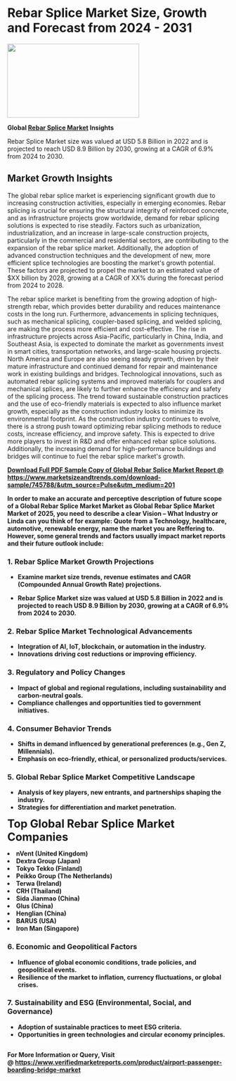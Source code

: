 <H1>Rebar Splice Market Size, Growth and Forecast from 2024 - 2031</H1><img class="aligncenter size-medium wp-image-584254" src="https://thirdeyenews.in/wp-content/uploads/2024/09/Global-Market-Research-300x168.jpeg" alt="" width="300" height="168" /><p><strong>Global&nbsp;<a href="https://www.marketsizeandtrends.com/download-sample/745788/&amp;utm_source=Pulse&amp;utm_medium=201">Rebar Splice Market</a> Insights</strong></p><p>Rebar Splice Market size was valued at USD 5.8 Billion in 2022 and is projected to reach USD 8.9 Billion by 2030, growing at a CAGR of 6.9% from 2024 to 2030.</p><p><!DOCTYPE html> <html lang="en"> <head> <meta charset="UTF-8"> <meta name="viewport" content="width=device-width, initial-scale=1.0"> <title>Rebar Splice Market Growth Insights</title> </head> <body> <h2>Market Growth Insights</h2> <p>The global rebar splice market is experiencing significant growth due to increasing construction activities, especially in emerging economies. Rebar splicing is crucial for ensuring the structural integrity of reinforced concrete, and as infrastructure projects grow worldwide, demand for rebar splicing solutions is expected to rise steadily. Factors such as urbanization, industrialization, and an increase in large-scale construction projects, particularly in the commercial and residential sectors, are contributing to the expansion of the rebar splice market. Additionally, the adoption of advanced construction techniques and the development of new, more efficient splice technologies are boosting the market's growth potential. These factors are projected to propel the market to an estimated value of $XX billion by 2028, growing at a CAGR of XX% during the forecast period from 2024 to 2028.</p> <p><strong><a href="#"></a></strong></p> <p>The rebar splice market is benefiting from the growing adoption of high-strength rebar, which provides better durability and reduces maintenance costs in the long run. Furthermore, advancements in splicing techniques, such as mechanical splicing, coupler-based splicing, and welded splicing, are making the process more efficient and cost-effective. The rise in infrastructure projects across Asia-Pacific, particularly in China, India, and Southeast Asia, is expected to dominate the market as governments invest in smart cities, transportation networks, and large-scale housing projects. North America and Europe are also seeing steady growth, driven by their mature infrastructure and continued demand for repair and maintenance work in existing buildings and bridges. Technological innovations, such as automated rebar splicing systems and improved materials for couplers and mechanical splices, are likely to further enhance the efficiency and safety of the splicing process. The trend toward sustainable construction practices and the use of eco-friendly materials is expected to also influence market growth, especially as the construction industry looks to minimize its environmental footprint. As the construction industry continues to evolve, there is a strong push toward optimizing rebar splicing methods to reduce costs, increase efficiency, and improve safety. This is expected to drive more players to invest in R&D and offer enhanced rebar splice solutions. Additionally, the increasing demand for high-performance buildings and bridges will continue to fuel the rebar splice market's growth. <p><strong><a href="#"></p><p><span class=""><strong>Download Full PDF Sample Copy of Global Rebar Splice Market Report</strong> @ <a href="https://www.marketsizeandtrends.com/download-sample/745788/&amp;utm_source=Pulse&amp;utm_medium=201" target="_blank">https://www.marketsizeandtrends.com/download-sample/745788/&amp;utm_source=Pulse&amp;utm_medium=201</a></span></p><p>In order to make an accurate and perceptive description of future scope of a Global&nbsp;Rebar Splice Market Market as Global&nbsp;Rebar Splice Market Market of 2025, you need to describe a clear Vision &ndash; What Industry or Linda can you think of for example: Quote from a Technology, healthcare, automotive, renewable energy, name the market you are Reffering to. However, some general trends and factors usually impact market reports and their future outlook include:</p><h3>1.&nbsp;<strong>Rebar Splice Market Growth Projections</strong></h3><ul><li>Examine market size trends, revenue estimates and CAGR (Compounded Annual Growth Rate) projections.</li><li><p>Rebar Splice Market size was valued at USD 5.8 Billion in 2022 and is projected to reach USD 8.9 Billion by 2030, growing at a CAGR of 6.9% from 2024 to 2030.</p></li></ul><h3>2.&nbsp;<strong>Rebar Splice Market Technological Advancements</strong></h3><ul><li>Integration of AI, IoT, blockchain, or automation in the industry.</li><li>Innovations driving cost reductions or improving efficiency.</li></ul><h3>3.&nbsp;<strong>Regulatory and Policy Changes</strong></h3><ul><li>Impact of global and regional regulations, including sustainability and carbon-neutral goals.</li><li>Compliance challenges and opportunities tied to government initiatives.</li></ul><h3>4.&nbsp;<strong>Consumer Behavior Trends</strong></h3><ul><li>Shifts in demand influenced by generational preferences (e.g., Gen Z, Millennials).</li><li>Emphasis on eco-friendly, ethical, or personalized products/services.</li></ul><h3>5.&nbsp;<strong>Global Rebar Splice Market Competitive Landscape</strong></h3><ul><li>Analysis of key players, new entrants, and partnerships shaping the industry.</li><li>Strategies for differentiation and market penetration.</li></ul><p data-pm-slice="1 1 []"><span style="color: inherit; font-family: inherit; font-size: 25px;">Top Global Rebar Splice Market Companies</span></p><div class="" data-test-id=""><p><li>nVent (United Kingdom)</li><li> Dextra Group (Japan)</li><li> Tokyo Tekko (Finland)</li><li> Peikko Group (The Netherlands)</li><li> Terwa (Ireland)</li><li> CRH (Thailand)</li><li> Sida Jianmao (China)</li><li> Glus (China)</li><li> Henglian (China)</li><li> BARUS (USA)</li><li> Iron Man (Singapore)</li></p></div><h3>6.&nbsp;<strong>Economic and Geopolitical Factors</strong></h3><ul><li>Influence of global economic conditions, trade policies, and geopolitical events.</li><li>Resilience of the market to inflation, currency fluctuations, or global crises.</li></ul><h3>7.&nbsp;<strong>Sustainability and ESG (Environmental, Social, and Governance)</strong></h3><ul><li>Adoption of sustainable practices to meet ESG criteria.</li><li>Opportunities in green technologies and circular economy principles.</li></ul><h2><strong style="font-size: 14px;">For More Information or Query, Visit @&nbsp;</strong><a style="background-color: #ffffff; font-size: 14px;" href="https://www.marketsizeandtrends.com/report/rebar-splice-market/" target="_blank">https://www.verifiedmarketreports.com/product/airport-passenger-boarding-bridge-market</a></h2>
